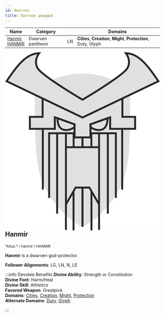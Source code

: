 ```yaml
---
id: dwarven
title: Пантеон дварфов
---
```


| Name                                                                | Category         |     | Domains                                                          |
| ------------------------------------------------------------------- | ---------------- | --- | ---------------------------------------------------------------- |
| [Hanmir <br/><span class="cirth-dwarf-font">HANMIR</span>](#hanmir) | Dwarven pantheon | LN  | **Cities**, **Creation**, **Might**, **Protection**, Duty, Glyph |

<img alt="Hanmir symbol" src="/img/gods/hanmir.svg" align="right" class="god-img"/>

## Hanmir

<small>
*khuz.*  / hanmir / <span class="cirth-dwarf-font">HANMIR</span>  
</small>

**Hanmir** is a dwarven god-protector.

**Follower Alignments**: LG, LN, N, LE

:::info Devotee Benefits
**Divine Ability**: Strength or Constitution  
**Divine Font**: Harm/Heal  
**Divine Skill**: Athletics  
**Favored Weapon**: Greatpick  
**Domains**: [Cities](https://2e.aonprd.com/Domains.aspx?ID=3), [Creation](https://2e.aonprd.com/Domains.aspx?ID=5), [Might](https://2e.aonprd.com/Domains.aspx?ID=20), [Protection](https://2e.aonprd.com/Domains.aspx?ID=27)  
**Alternate Domains**: [Duty](https://2e.aonprd.com/Domains.aspx?ID=45), [Glyph](https://2e.aonprd.com/Domains.aspx?ID=46)
<!-- **Cleric Spells**: 1st: [*mage armor*](https://2e.aonprd.com/Spells.aspx?ID=176) -->
:::